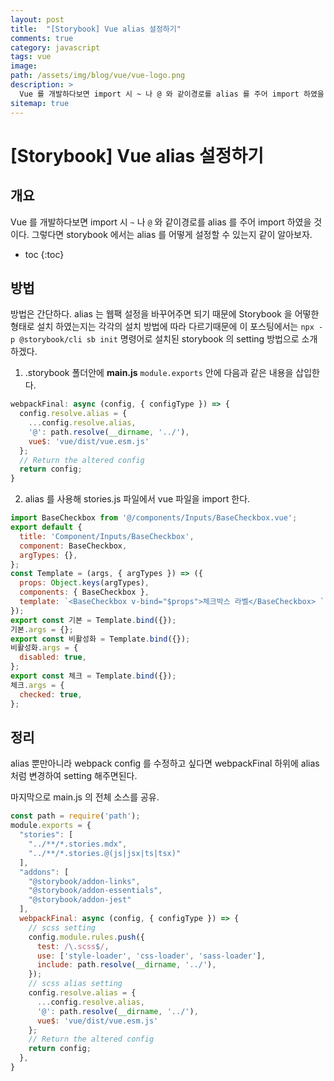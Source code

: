 ```yaml
---
layout: post
title:  "[Storybook] Vue alias 설정하기"
comments: true
category: javascript
tags: vue
image:
path: /assets/img/blog/vue/vue-logo.png
description: >
  Vue 를 개발하다보면 import 시 ~ 나 @ 와 같이경로를 alias 를 주어 import 하였을 것이다. 그렇다면 storybook 에서는 alias 를 어떻게 설정할 수 있는지 같이 알아보자.
sitemap: true
---
```


# [Storybook] Vue alias 설정하기

## 개요
Vue 를 개발하다보면 import 시 `~` 나 `@` 와 같이경로를 alias 를 주어 import 하였을 것이다.
그렇다면 storybook 에서는 alias 를 어떻게 설정할 수 있는지 같이 알아보자.

<!--more-->
* toc
{:toc}

## 방법
방법은 간단하다. alias 는 웹팩 설정을 바꾸어주면 되기 때문에 Storybook 을 어떻한 형태로 설치 하였는지는 각각의 설치 방법에 따라
다르기때문에 이 포스팅에서는 `npx -p @storybook/cli sb init` 명령어로 설치된 storybook 의 setting 방법으로 소개하겠다.

1. .storybook 폴더안에 **main.js** `module.exports` 안에 다음과 같은 내용을 삽입한다.
```js
webpackFinal: async (config, { configType }) => {
  config.resolve.alias = {
    ...config.resolve.alias,
    '@': path.resolve(__dirname, '../'),
    vue$: 'vue/dist/vue.esm.js'
  };
  // Return the altered config
  return config;
}
```

2. alias 를 사용해 stories.js 파일에서 vue 파일을 import 한다.

```js
import BaseCheckbox from '@/components/Inputs/BaseCheckbox.vue';
export default {
  title: 'Component/Inputs/BaseCheckbox',
  component: BaseCheckbox,
  argTypes: {},
};
const Template = (args, { argTypes }) => ({
  props: Object.keys(argTypes),
  components: { BaseCheckbox },
  template: `<BaseCheckbox v-bind="$props">체크박스 라벨</BaseCheckbox> `,
});
export const 기본 = Template.bind({});
기본.args = {};
export const 비활성화 = Template.bind({});
비활성화.args = {
  disabled: true,
};
export const 체크 = Template.bind({});
체크.args = {
  checked: true,
};
```


## 정리
alias 뿐만아니라 webpack config 를 수정하고 싶다면 webpackFinal 하위에 alias 처럼 변경하여 setting 해주면된다.

마지막으로 main.js 의 전체 소스를 공유.

```js
const path = require('path');
module.exports = {
  "stories": [
    "../**/*.stories.mdx",
    "../**/*.stories.@(js|jsx|ts|tsx)"
  ],
  "addons": [
    "@storybook/addon-links",
    "@storybook/addon-essentials",
    "@storybook/addon-jest"
  ],
  webpackFinal: async (config, { configType }) => {
    // scss setting
    config.module.rules.push({
      test: /\.scss$/,
      use: ['style-loader', 'css-loader', 'sass-loader'],
      include: path.resolve(__dirname, '../'),
    });
    // scss alias setting
    config.resolve.alias = {
      ...config.resolve.alias,
      '@': path.resolve(__dirname, '../'),
      vue$: 'vue/dist/vue.esm.js'
    };
    // Return the altered config
    return config;
  },
}
```